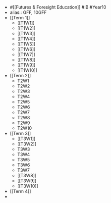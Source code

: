 - #[[Futures & Foresight Education]] #IB #Year10
- alias:: GFF, 10GFF
- [[Term 1]]
	- [[T1W1]]
	- [[T1W2]]
	- [[T1W3]]
	- [[T1W4]]
	- [[T1W5]]
	- [[T1W6]]
	- [[T1W7]]
	- [[T1W8]]
	- [[T1W9]]
	- [[T1W10]]
- [[Term 2]]
	- T2W1
	- T2W2
	- T2W3
	- T2W4
	- T2W5
	- T2W6
	- T2W7
	- T2W8
	- T2W9
	- T2W10
- [[Term 3]]
	- [[T3W1]]
	- [[T3W2]]
	- T3W3
	- T3W4
	- T3W5
	- T3W6
	- T3W7
	- [[T3W8]]
	- [[T3W9]]
	- [[T3W10]]
- [[Term 4]]
-